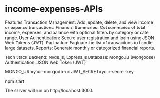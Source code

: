 # income-expenses-APIs 
Features
Transaction Management: Add, update, delete, and view income or expense transactions.
Financial Summaries: Get summaries of total income, expenses, and balance with optional filters by category or date range.
User Authentication: Secure user registration and login using JSON Web Tokens (JWT).
Pagination: Paginate the list of transactions to handle large datasets.
Reports: Generate monthly or categorized financial reports. 



Tech Stack
Backend: Node.js, Express.js
Database: MongoDB (Mongoose)
Authentication: JSON Web Token (JWT) 



MONGO_URI=your-mongodb-uri
JWT_SECRET=your-secret-key 


npm start 

The server will run on http://localhost:3000.

